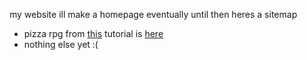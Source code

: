 my website
ill make a homepage eventually
until then heres a sitemap
- pizza rpg from [this](https://www.youtube.com/watch?v=fyi4vfbKEeo) tutorial is [here](https://anderwya000.github.io/pizzalegends/)
- nothing else yet :(
